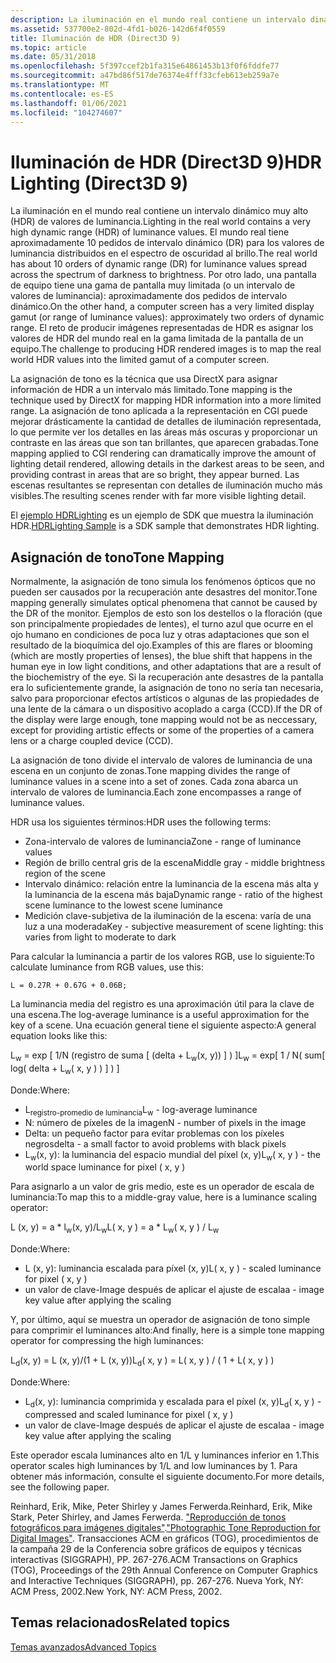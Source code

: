 ```yaml
---
description: La iluminación en el mundo real contiene un intervalo dinámico muy alto (HDR) de valores de luminancia.
ms.assetid: 537700e2-802d-4fd1-b026-142d6f4f0559
title: Iluminación de HDR (Direct3D 9)
ms.topic: article
ms.date: 05/31/2018
ms.openlocfilehash: 5f397ccef2b1fa315e64861453b13f0f6fddfe77
ms.sourcegitcommit: a47bd86f517de76374e4fff33cfeb613eb259a7e
ms.translationtype: MT
ms.contentlocale: es-ES
ms.lasthandoff: 01/06/2021
ms.locfileid: "104274607"
---
```

# <a name="hdr-lighting-direct3d-9"></a><span data-ttu-id="f1897-103">Iluminación de HDR (Direct3D 9)</span><span class="sxs-lookup"><span data-stu-id="f1897-103">HDR Lighting (Direct3D 9)</span></span>

<span data-ttu-id="f1897-104">La iluminación en el mundo real contiene un intervalo dinámico muy alto (HDR) de valores de luminancia.</span><span class="sxs-lookup"><span data-stu-id="f1897-104">Lighting in the real world contains a very high dynamic range (HDR) of luminance values.</span></span> <span data-ttu-id="f1897-105">El mundo real tiene aproximadamente 10 pedidos de intervalo dinámico (DR) para los valores de luminancia distribuidos en el espectro de oscuridad al brillo.</span><span class="sxs-lookup"><span data-stu-id="f1897-105">The real world has about 10 orders of dynamic range (DR) for luminance values spread across the spectrum of darkness to brightness.</span></span> <span data-ttu-id="f1897-106">Por otro lado, una pantalla de equipo tiene una gama de pantalla muy limitada (o un intervalo de valores de luminancia): aproximadamente dos pedidos de intervalo dinámico.</span><span class="sxs-lookup"><span data-stu-id="f1897-106">On the other hand, a computer screen has a very limited display gamut (or range of luminance values): approximately two orders of dynamic range.</span></span> <span data-ttu-id="f1897-107">El reto de producir imágenes representadas de HDR es asignar los valores de HDR del mundo real en la gama limitada de la pantalla de un equipo.</span><span class="sxs-lookup"><span data-stu-id="f1897-107">The challenge to producing HDR rendered images is to map the real world HDR values into the limited gamut of a computer screen.</span></span>

<span data-ttu-id="f1897-108">La asignación de tono es la técnica que usa DirectX para asignar información de HDR a un intervalo más limitado.</span><span class="sxs-lookup"><span data-stu-id="f1897-108">Tone mapping is the technique used by DirectX for mapping HDR information into a more limited range.</span></span> <span data-ttu-id="f1897-109">La asignación de tono aplicada a la representación en CGI puede mejorar drásticamente la cantidad de detalles de iluminación representada, lo que permite ver los detalles en las áreas más oscuras y proporcionar un contraste en las áreas que son tan brillantes, que aparecen grabadas.</span><span class="sxs-lookup"><span data-stu-id="f1897-109">Tone mapping applied to CGI rendering can dramatically improve the amount of lighting detail rendered, allowing details in the darkest areas to be seen, and providing contrast in areas that are so bright, they appear burned.</span></span> <span data-ttu-id="f1897-110">Las escenas resultantes se representan con detalles de iluminación mucho más visibles.</span><span class="sxs-lookup"><span data-stu-id="f1897-110">The resulting scenes render with far more visible lighting detail.</span></span>

<span data-ttu-id="f1897-111">El [ejemplo HDRLighting](https://msdn.microsoft.com/library/Ee417769(v=VS.85).aspx) es un ejemplo de SDK que muestra la iluminación HDR.</span><span class="sxs-lookup"><span data-stu-id="f1897-111">[HDRLighting Sample](https://msdn.microsoft.com/library/Ee417769(v=VS.85).aspx) is a SDK sample that demonstrates HDR lighting.</span></span>

## <a name="tone-mapping"></a><span data-ttu-id="f1897-112">Asignación de tono</span><span class="sxs-lookup"><span data-stu-id="f1897-112">Tone Mapping</span></span>

<span data-ttu-id="f1897-113">Normalmente, la asignación de tono simula los fenómenos ópticos que no pueden ser causados por la recuperación ante desastres del monitor.</span><span class="sxs-lookup"><span data-stu-id="f1897-113">Tone mapping generally simulates optical phenomena that cannot be caused by the DR of the monitor.</span></span> <span data-ttu-id="f1897-114">Ejemplos de esto son los destellos o la floración (que son principalmente propiedades de lentes), el turno azul que ocurre en el ojo humano en condiciones de poca luz y otras adaptaciones que son el resultado de la bioquímica del ojo.</span><span class="sxs-lookup"><span data-stu-id="f1897-114">Examples of this are flares or blooming (which are mostly properties of lenses), the blue shift that happens in the human eye in low light conditions, and other adaptations that are a result of the biochemistry of the eye.</span></span> <span data-ttu-id="f1897-115">Si la recuperación ante desastres de la pantalla era lo suficientemente grande, la asignación de tono no sería tan necesaria, salvo para proporcionar efectos artísticos o algunas de las propiedades de una lente de la cámara o un dispositivo acoplado a carga (CCD).</span><span class="sxs-lookup"><span data-stu-id="f1897-115">If the DR of the display were large enough, tone mapping would not be as neccessary, except for providing artistic effects or some of the properties of a camera lens or a charge coupled device (CCD).</span></span>

<span data-ttu-id="f1897-116">La asignación de tono divide el intervalo de valores de luminancia de una escena en un conjunto de zonas.</span><span class="sxs-lookup"><span data-stu-id="f1897-116">Tone mapping divides the range of luminance values in a scene into a set of zones.</span></span> <span data-ttu-id="f1897-117">Cada zona abarca un intervalo de valores de luminancia.</span><span class="sxs-lookup"><span data-stu-id="f1897-117">Each zone encompasses a range of luminance values.</span></span>

<span data-ttu-id="f1897-118">HDR usa los siguientes términos:</span><span class="sxs-lookup"><span data-stu-id="f1897-118">HDR uses the following terms:</span></span>

-   <span data-ttu-id="f1897-119">Zona-intervalo de valores de luminancia</span><span class="sxs-lookup"><span data-stu-id="f1897-119">Zone - range of luminance values</span></span>
-   <span data-ttu-id="f1897-120">Región de brillo central gris de la escena</span><span class="sxs-lookup"><span data-stu-id="f1897-120">Middle gray - middle brightness region of the scene</span></span>
-   <span data-ttu-id="f1897-121">Intervalo dinámico: relación entre la luminancia de la escena más alta y la luminancia de la escena más baja</span><span class="sxs-lookup"><span data-stu-id="f1897-121">Dynamic range - ratio of the highest scene luminance to the lowest scene luminance</span></span>
-   <span data-ttu-id="f1897-122">Medición clave-subjetiva de la iluminación de la escena: varía de una luz a una moderada</span><span class="sxs-lookup"><span data-stu-id="f1897-122">Key - subjective measurement of scene lighting: this varies from light to moderate to dark</span></span>

<span data-ttu-id="f1897-123">Para calcular la luminancia a partir de los valores RGB, use lo siguiente:</span><span class="sxs-lookup"><span data-stu-id="f1897-123">To calculate luminance from RGB values, use this:</span></span>


```
L = 0.27R + 0.67G + 0.06B;
```



<span data-ttu-id="f1897-124">La luminancia media del registro es una aproximación útil para la clave de una escena.</span><span class="sxs-lookup"><span data-stu-id="f1897-124">The log-average luminance is a useful approximation for the key of a scene.</span></span> <span data-ttu-id="f1897-125">Una ecuación general tiene el siguiente aspecto:</span><span class="sxs-lookup"><span data-stu-id="f1897-125">A general equation looks like this:</span></span>

<span data-ttu-id="f1897-126">L<sub>w</sub> = exp \[ 1/N (registro de suma \[ (delta + L<sub>w</sub>(x, y)) \] ) \]</span><span class="sxs-lookup"><span data-stu-id="f1897-126">L<sub>w</sub> = exp\[ 1 / N( sum\[ log( delta + L<sub>w</sub>( x, y ) ) \] ) \]</span></span>

<span data-ttu-id="f1897-127">Donde:</span><span class="sxs-lookup"><span data-stu-id="f1897-127">Where:</span></span>

-   <span data-ttu-id="f1897-128">L<sub>registro-promedio de luminancia</sub></span><span class="sxs-lookup"><span data-stu-id="f1897-128">L<sub>w</sub> - log-average luminance</span></span>
-   <span data-ttu-id="f1897-129">N: número de píxeles de la imagen</span><span class="sxs-lookup"><span data-stu-id="f1897-129">N - number of pixels in the image</span></span>
-   <span data-ttu-id="f1897-130">Delta: un pequeño factor para evitar problemas con los píxeles negros</span><span class="sxs-lookup"><span data-stu-id="f1897-130">delta - a small factor to avoid problems with black pixels</span></span>
-   <span data-ttu-id="f1897-131">L<sub>w</sub>(x, y): la luminancia del espacio mundial del píxel (x, y)</span><span class="sxs-lookup"><span data-stu-id="f1897-131">L<sub>w</sub>( x, y ) - the world space luminance for pixel ( x, y )</span></span>

<span data-ttu-id="f1897-132">Para asignarlo a un valor de gris medio, este es un operador de escala de luminancia:</span><span class="sxs-lookup"><span data-stu-id="f1897-132">To map this to a middle-gray value, here is a luminance scaling operator:</span></span>

<span data-ttu-id="f1897-133">L (x, y) = a \* l<sub>w</sub>(x, y)/L<sub>w</sub></span><span class="sxs-lookup"><span data-stu-id="f1897-133">L( x, y ) = a \* L<sub>w</sub>( x, y ) / L<sub>w</sub></span></span>

<span data-ttu-id="f1897-134">Donde:</span><span class="sxs-lookup"><span data-stu-id="f1897-134">Where:</span></span>

-   <span data-ttu-id="f1897-135">L (x, y): luminancia escalada para píxel (x, y)</span><span class="sxs-lookup"><span data-stu-id="f1897-135">L( x, y ) - scaled luminance for pixel ( x, y )</span></span>
-   <span data-ttu-id="f1897-136">un valor de clave-Image después de aplicar el ajuste de escala</span><span class="sxs-lookup"><span data-stu-id="f1897-136">a - image key value after applying the scaling</span></span>

<span data-ttu-id="f1897-137">Y, por último, aquí se muestra un operador de asignación de tono simple para comprimir el luminances alto:</span><span class="sxs-lookup"><span data-stu-id="f1897-137">And finally, here is a simple tone mapping operator for compressing the high luminances:</span></span>

<span data-ttu-id="f1897-138">L<sub>d</sub>(x, y) = L (x, y)/(1 + L (x, y))</span><span class="sxs-lookup"><span data-stu-id="f1897-138">L<sub>d</sub>( x, y ) = L( x, y ) / ( 1 + L( x, y ) )</span></span>

<span data-ttu-id="f1897-139">Donde:</span><span class="sxs-lookup"><span data-stu-id="f1897-139">Where:</span></span>

-   <span data-ttu-id="f1897-140">L<sub>d</sub>(x, y): luminancia comprimida y escalada para el píxel (x, y)</span><span class="sxs-lookup"><span data-stu-id="f1897-140">L<sub>d</sub>( x, y ) - compressed and scaled luminance for pixel ( x, y )</span></span>
-   <span data-ttu-id="f1897-141">un valor de clave-Image después de aplicar el ajuste de escala</span><span class="sxs-lookup"><span data-stu-id="f1897-141">a - image key value after applying the scaling</span></span>

<span data-ttu-id="f1897-142">Este operador escala luminances alto en 1/L y luminances inferior en 1.</span><span class="sxs-lookup"><span data-stu-id="f1897-142">This operator scales high luminances by 1/L and low luminances by 1.</span></span> <span data-ttu-id="f1897-143">Para obtener más información, consulte el siguiente documento.</span><span class="sxs-lookup"><span data-stu-id="f1897-143">For more details, see the following paper.</span></span>

<span data-ttu-id="f1897-144">Reinhard, Erik, Mike, Peter Shirley y James Ferwerda.</span><span class="sxs-lookup"><span data-stu-id="f1897-144">Reinhard, Erik, Mike Stark, Peter Shirley, and James Ferwerda.</span></span> <span data-ttu-id="f1897-145">["Reproducción de tonos fotográficos para imágenes digitales"](https://www.cs.utah.edu/~reinhard/cdrom/tonemap.pdf).</span><span class="sxs-lookup"><span data-stu-id="f1897-145">["Photographic Tone Reproduction for Digital Images"](https://www.cs.utah.edu/~reinhard/cdrom/tonemap.pdf).</span></span> <span data-ttu-id="f1897-146">Transacciones ACM en gráficos (TOG), procedimientos de la campaña 29 de la Conferencia sobre gráficos de equipos y técnicas interactivas (SIGGRAPH), PP. 267-276.</span><span class="sxs-lookup"><span data-stu-id="f1897-146">ACM Transactions on Graphics (TOG), Proceedings of the 29th Annual Conference on Computer Graphics and Interactive Techniques (SIGGRAPH), pp. 267-276.</span></span> <span data-ttu-id="f1897-147">Nueva York, NY: ACM Press, 2002.</span><span class="sxs-lookup"><span data-stu-id="f1897-147">New York, NY: ACM Press, 2002.</span></span>

## <a name="related-topics"></a><span data-ttu-id="f1897-148">Temas relacionados</span><span class="sxs-lookup"><span data-stu-id="f1897-148">Related topics</span></span>

<dl> <dt>

[<span data-ttu-id="f1897-149">Temas avanzados</span><span class="sxs-lookup"><span data-stu-id="f1897-149">Advanced Topics</span></span>](advanced-topics.md)
</dt> </dl>

 

 



